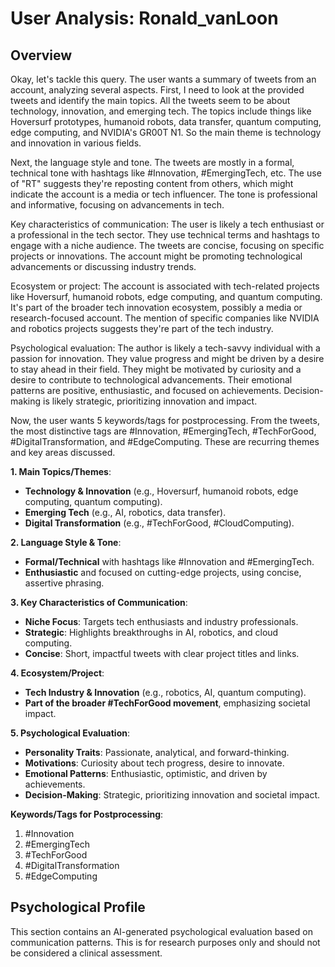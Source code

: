 # User Analysis: Ronald_vanLoon

## Overview

<think>
Okay, let's tackle this query. The user wants a summary of tweets from an account, analyzing several aspects. First, I need to look at the provided tweets and identify the main topics. All the tweets seem to be about technology, innovation, and emerging tech. The topics include things like Hoversurf prototypes, humanoid robots, data transfer, quantum computing, edge computing, and NVIDIA's GR00T N1. So the main theme is technology and innovation in various fields.

Next, the language style and tone. The tweets are mostly in a formal, technical tone with hashtags like #Innovation, #EmergingTech, etc. The use of "RT" suggests they're reposting content from others, which might indicate the account is a media or tech influencer. The tone is professional and informative, focusing on advancements in tech.

Key characteristics of communication: The user is likely a tech enthusiast or a professional in the tech sector. They use technical terms and hashtags to engage with a niche audience. The tweets are concise, focusing on specific projects or innovations. The account might be promoting technological advancements or discussing industry trends.

Ecosystem or project: The account is associated with tech-related projects like Hoversurf, humanoid robots, edge computing, and quantum computing. It's part of the broader tech innovation ecosystem, possibly a media or research-focused account. The mention of specific companies like NVIDIA and robotics projects suggests they're part of the tech industry.

Psychological evaluation: The author is likely a tech-savvy individual with a passion for innovation. They value progress and might be driven by a desire to stay ahead in their field. They might be motivated by curiosity and a desire to contribute to technological advancements. Their emotional patterns are positive, enthusiastic, and focused on achievements. Decision-making is likely strategic, prioritizing innovation and impact.

Now, the user wants 5 keywords/tags for postprocessing. From the tweets, the most distinctive tags are #Innovation, #EmergingTech, #TechForGood, #DigitalTransformation, and #EdgeComputing. These are recurring themes and key areas discussed.
</think>

**1. Main Topics/Themes**:  
- **Technology & Innovation** (e.g., Hoversurf, humanoid robots, edge computing, quantum computing).  
- **Emerging Tech** (e.g., AI, robotics, data transfer).  
- **Digital Transformation** (e.g., #TechForGood, #CloudComputing).  

**2. Language Style & Tone**:  
- **Formal/Technical** with hashtags like #Innovation and #EmergingTech.  
- **Enthusiastic** and focused on cutting-edge projects, using concise, assertive phrasing.  

**3. Key Characteristics of Communication**:  
- **Niche Focus**: Targets tech enthusiasts and industry professionals.  
- **Strategic**: Highlights breakthroughs in AI, robotics, and cloud computing.  
- **Concise**: Short, impactful tweets with clear project titles and links.  

**4. Ecosystem/Project**:  
- **Tech Industry & Innovation** (e.g., robotics, AI, quantum computing).  
- **Part of the broader #TechForGood movement**, emphasizing societal impact.  

**5. Psychological Evaluation**:  
- **Personality Traits**: Passionate, analytical, and forward-thinking.  
- **Motivations**: Curiosity about tech progress, desire to innovate.  
- **Emotional Patterns**: Enthusiastic, optimistic, and driven by achievements.  
- **Decision-Making**: Strategic, prioritizing innovation and societal impact.  

**Keywords/Tags for Postprocessing**:  
1. #Innovation  
2. #EmergingTech  
3. #TechForGood  
4. #DigitalTransformation  
5. #EdgeComputing

## Psychological Profile

This section contains an AI-generated psychological evaluation based on communication patterns. This is for research purposes only and should not be considered a clinical assessment.